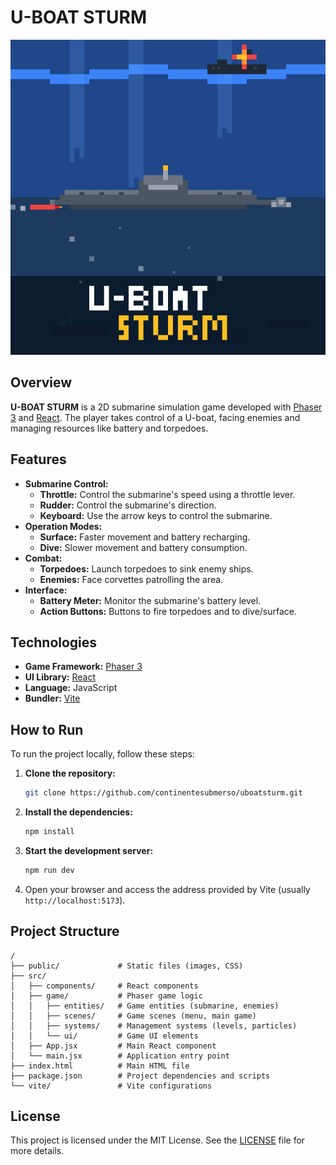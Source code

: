 # U-BOAT STURM

![U-BOAT STURM](./public/assets/uboat_sturm_icon.svg)

## Overview

**U-BOAT STURM** is a 2D submarine simulation game developed with [Phaser 3](https://phaser.io/) and [React](https://react.dev/). The player takes control of a U-boat, facing enemies and managing resources like battery and torpedoes.

## Features

-   **Submarine Control:**
    -   **Throttle:** Control the submarine's speed using a throttle lever.
    -   **Rudder:** Control the submarine's direction.
    -   **Keyboard:** Use the arrow keys to control the submarine.
-   **Operation Modes:**
    -   **Surface:** Faster movement and battery recharging.
    -   **Dive:** Slower movement and battery consumption.
-   **Combat:**
    -   **Torpedoes:** Launch torpedoes to sink enemy ships.
    -   **Enemies:** Face corvettes patrolling the area.
-   **Interface:**
    -   **Battery Meter:** Monitor the submarine's battery level.
    -   **Action Buttons:** Buttons to fire torpedoes and to dive/surface.

## Technologies

-   **Game Framework:** [Phaser 3](https://phaser.io/)
-   **UI Library:** [React](https://react.dev/)
-   **Language:** JavaScript
-   **Bundler:** [Vite](https://vitejs.dev/)

## How to Run

To run the project locally, follow these steps:

1.  **Clone the repository:**

    ```bash
    git clone https://github.com/continentesubmerso/uboatsturm.git
    ```

2.  **Install the dependencies:**

    ```bash
    npm install
    ```

3.  **Start the development server:**

    ```bash
    npm run dev
    ```

4.  Open your browser and access the address provided by Vite (usually `http://localhost:5173`).

## Project Structure

```
/
├── public/             # Static files (images, CSS)
├── src/
│   ├── components/     # React components
│   ├── game/           # Phaser game logic
│   │   ├── entities/   # Game entities (submarine, enemies)
│   │   ├── scenes/     # Game scenes (menu, main game)
│   │   ├── systems/    # Management systems (levels, particles)
│   │   └── ui/         # Game UI elements
│   ├── App.jsx         # Main React component
│   └── main.jsx        # Application entry point
├── index.html          # Main HTML file
├── package.json        # Project dependencies and scripts
└── vite/               # Vite configurations
```

## License

This project is licensed under the MIT License. See the [LICENSE](LICENSE) file for more details.

